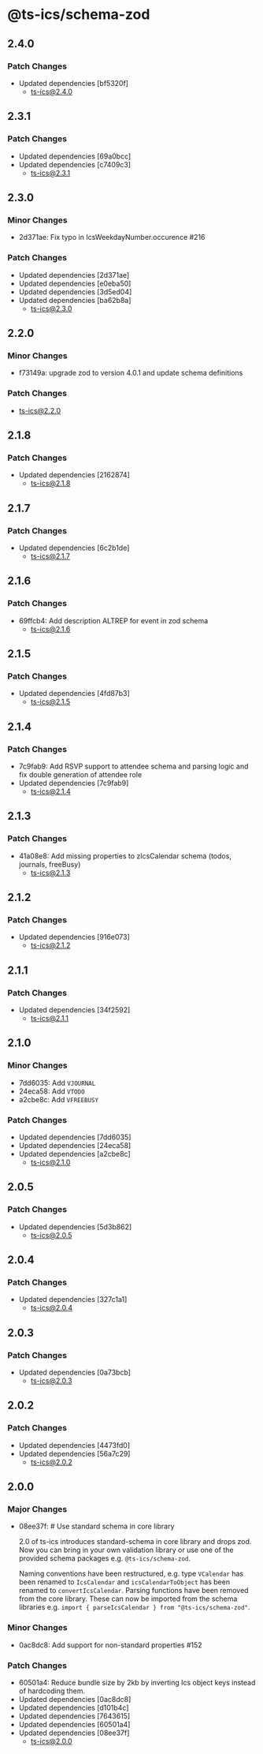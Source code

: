 # @ts-ics/schema-zod

## 2.4.0

### Patch Changes

- Updated dependencies [bf5320f]
  - ts-ics@2.4.0

## 2.3.1

### Patch Changes

- Updated dependencies [69a0bcc]
- Updated dependencies [c7409c3]
  - ts-ics@2.3.1

## 2.3.0

### Minor Changes

- 2d371ae: Fix typo in IcsWeekdayNumber.occurence #216

### Patch Changes

- Updated dependencies [2d371ae]
- Updated dependencies [e0eba50]
- Updated dependencies [3d5ed04]
- Updated dependencies [ba62b8a]
  - ts-ics@2.3.0

## 2.2.0

### Minor Changes

- f73149a: upgrade zod to version 4.0.1 and update schema definitions

### Patch Changes

- ts-ics@2.2.0

## 2.1.8

### Patch Changes

- Updated dependencies [2162874]
  - ts-ics@2.1.8

## 2.1.7

### Patch Changes

- Updated dependencies [6c2b1de]
  - ts-ics@2.1.7

## 2.1.6

### Patch Changes

- 69ffcb4: Add description ALTREP for event in zod schema
  - ts-ics@2.1.6

## 2.1.5

### Patch Changes

- Updated dependencies [4fd87b3]
  - ts-ics@2.1.5

## 2.1.4

### Patch Changes

- 7c9fab9: Add RSVP support to attendee schema and parsing logic and fix double generation of attendee role
- Updated dependencies [7c9fab9]
  - ts-ics@2.1.4

## 2.1.3

### Patch Changes

- 41a08e8: Add missing properties to zIcsCalendar schema (todos, journals, freeBusy)
  - ts-ics@2.1.3

## 2.1.2

### Patch Changes

- Updated dependencies [916e073]
  - ts-ics@2.1.2

## 2.1.1

### Patch Changes

- Updated dependencies [34f2592]
  - ts-ics@2.1.1

## 2.1.0

### Minor Changes

- 7dd6035: Add `VJOURNAL`
- 24eca58: Add `VTODO`
- a2cbe8c: Add `VFREEBUSY`

### Patch Changes

- Updated dependencies [7dd6035]
- Updated dependencies [24eca58]
- Updated dependencies [a2cbe8c]
  - ts-ics@2.1.0

## 2.0.5

### Patch Changes

- Updated dependencies [5d3b862]
  - ts-ics@2.0.5

## 2.0.4

### Patch Changes

- Updated dependencies [327c1a1]
  - ts-ics@2.0.4

## 2.0.3

### Patch Changes

- Updated dependencies [0a73bcb]
  - ts-ics@2.0.3

## 2.0.2

### Patch Changes

- Updated dependencies [4473fd0]
- Updated dependencies [56a7c29]
  - ts-ics@2.0.2

## 2.0.0

### Major Changes

- 08ee37f: # Use standard schema in core library

  2.0 of ts-ics introduces standard-schema in core library and drops zod. Now you can bring in your own validation library or use one of the provided schema packages e.g. `@ts-ics/schema-zod`.

  Naming conventions have been restructured, e.g. type `VCalendar` has been renamed to `IcsCalendar` and `icsCalendarToObject` has been renamed to `convertIcsCalendar`.
  Parsing functions have been removed from the core library. These can now be imported from the schema libraries e.g. `import { parseIcsCalendar } from "@ts-ics/schema-zod"`.

### Minor Changes

- 0ac8dc8: Add support for non-standard properties #152

### Patch Changes

- 60501a4: Reduce bundle size by 2kb by inverting Ics object keys instead of hardcoding them.
- Updated dependencies [0ac8dc8]
- Updated dependencies [d101b4c]
- Updated dependencies [7643615]
- Updated dependencies [60501a4]
- Updated dependencies [08ee37f]
  - ts-ics@2.0.0
